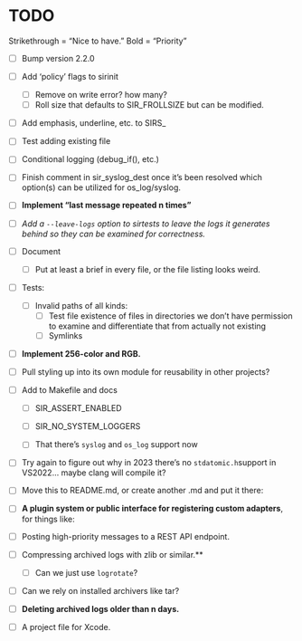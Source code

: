 # TODO

Strikethrough = “Nice to have.”
Bold = “Priority”

- [ ] Bump version 2.2.0

- [ ] Add ‘policy’ flags to sirinit

  - [ ] Remove on write error? how many?
  - [ ] Roll size that defaults to SIR_FROLLSIZE but can be modified.

- [ ] Add emphasis, underline, etc. to SIRS_

- [ ] Test adding existing file

- [ ] Conditional logging (debug_if(), etc.)

- [ ] Finish comment in sir_syslog_dest once it’s been resolved which option(s) can be utilized for os_log/syslog.

- [ ] **Implement “last message repeated n times”**

- [ ] *Add a `--leave-logs` option to sirtests to leave the logs it generates behind so they can be examined for correctness.*

- [ ] Document

  - [ ] Put at least a brief in every file, or the file listing looks weird.

- [ ] Tests:
  - [ ] Invalid paths of all kinds:
    - [ ] Test file existence of files in directories we don’t have permission to examine and differentiate that from actually not existing
    - [ ] Symlinks

- [ ] **Implement 256-color and RGB.**

- [ ] Pull styling up into its own module for reusability in other projects?

- [ ] Add to Makefile and docs
  - [ ] SIR_ASSERT_ENABLED
  - [ ] SIR_NO_SYSTEM_LOGGERS

  - [ ] That there’s `syslog` and `os_log` support now

- [ ] Try again to figure out why in 2023 there’s no `stdatomic.h`support in VS2022… maybe clang will compile it?

- [ ] Move this to README.md, or create another .md and put it there:

- [ ]  **A plugin system or public interface for registering custom adapters**, for things like:
  - [ ] Posting high-priority messages to a REST API endpoint.

- [ ] Compressing archived logs with zlib or similar.**
  - [ ] Can we just use `logrotate`?

- [ ] Can we rely on installed archivers like tar?

- [ ] **Deleting archived logs older than n days.**

- [ ] A project file for Xcode.
